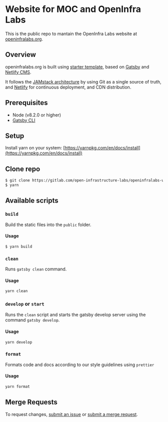 # Website for MOC and OpenInfra Labs

This is the public repo to mantain the OpenInfra Labs website at [openinfralabs.org](https://openinfralabs.org).

## Overview

openinfralabs.org is built using [starter template](https://github.com/netlify-templates/gatsby-starter-netlify-cms), based on [Gatsby](https://www.gatsbyjs.org/) and [Netlify CMS](https://www.netlifycms.org).

It follows the [JAMstack architecture](https://jamstack.org) by using Git as a single source of truth, and [Netlify](https://www.netlify.com) for continuous deployment, and CDN distribution.

## Prerequisites

- Node (v8.2.0 or higher)
- [Gatsby CLI](https://www.gatsbyjs.org/tutorial/part-zero/#using-the-gatsby-cli)

## Setup

Install yarn on your system: [https://yarnpkg.com/en/docs/install](https://yarnpkg.com/en/docs/install)

## Clone repo

```sh
$ git clone https://gitlab.com/open-infrastructure-labs/openinfralabs-website.git
$ yarn 
```

## Available scripts

### `build`

Build the static files into the `public` folder. 

#### Usage

```sh
$ yarn build
```

### `clean`

Runs `gatsby clean` command.

#### Usage

```sh
yarn clean
```

### `develop` or `start`

Runs the `clean` script and starts the gatsby develop server using the command `gatsby develop`.

#### Usage

```sh
yarn develop
```

### `format`

Formats code and docs according to our style guidelines using `prettier`

#### Usage

```sh
yarn format
```

## Merge Requests

To request changes, [submit an issue](https://gitlab.com/open-infrastructure-labs/openinfralabs-website/-/issues) or [submit a merge request](https://gitlab.com/open-infrastructure-labs/openinfralabs-website/-/merge_requests).
